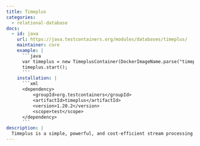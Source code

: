 ```yaml
---
title: Timeplus
categories:
  - relational-database
docs:
  - id: java
    url: https://java.testcontainers.org/modules/databases/timeplus/
    maintainer: core
    example: |
      ```java
      var timeplus = new TimeplusContainer(DockerImageName.parse("timeplus/timeplusd:2.3.21"));
      timeplus.start();
      ```
    installation: |
      ```xml
      <dependency>
          <groupId>org.testcontainers</groupId>
          <artifactId>timeplus</artifactId>
          <version>1.20.2</version>
          <scope>test</scope>
      </dependency>
      ```
description: |
  Timeplus is a simple, powerful, and cost-efficient stream processing platform.
---
```

